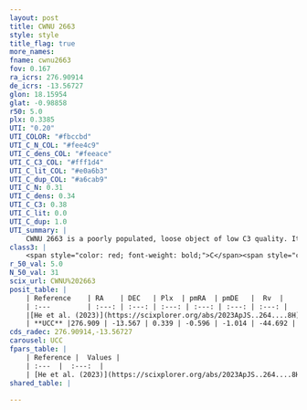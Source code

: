 ```yaml
---
layout: post
title: CWNU 2663
style: style
title_flag: true
more_names: 
fname: cwnu2663
fov: 0.167
ra_icrs: 276.90914
de_icrs: -13.56727
glon: 18.15954
glat: -0.98858
r50: 5.0
plx: 0.3385
UTI: "0.20"
UTI_COLOR: "#fbccbd"
UTI_C_N_COL: "#fee4c9"
UTI_C_dens_COL: "#feeace"
UTI_C_C3_COL: "#fff1d4"
UTI_C_lit_COL: "#e0a6b3"
UTI_C_dup_COL: "#a6cab9"
UTI_C_N: 0.31
UTI_C_dens: 0.34
UTI_C_C3: 0.38
UTI_C_lit: 0.0
UTI_C_dup: 1.0
UTI_summary: |
    CWNU 2663 is a poorly populated, loose object of low C3 quality. It was recently reported in the literature.
class3: |
    <span style="color: red; font-weight: bold;">C</span><span style="color: #FFC300; font-weight: bold;">B</span>
r_50_val: 5.0
N_50_val: 31
scix_url: CWNU%202663
posit_table: |
    | Reference    | RA    | DEC   | Plx  | pmRA  | pmDE   |  Rv  |
    | :---         | :---: | :---: | :---: | :---: | :---: | :---: |
    |[He et al. (2023)](https://scixplorer.org/abs/2023ApJS..264....8H) | 276.886 | -13.569 | 0.353 | -0.598 | -1.027 | 12.56 |
    | **UCC** |276.909 | -13.567 | 0.339 | -0.596 | -1.014 | -44.692 | 
cds_radec: 276.90914,-13.56727
carousel: UCC
fpars_table: |
    | Reference |  Values |
    | :---  |  :---:  |
    | [He et al. (2023)](https://scixplorer.org/abs/2023ApJS..264....8H) | `A0=2.9, m-M=12.05, logAge=8.35` |
shared_table: |
    
---
```

